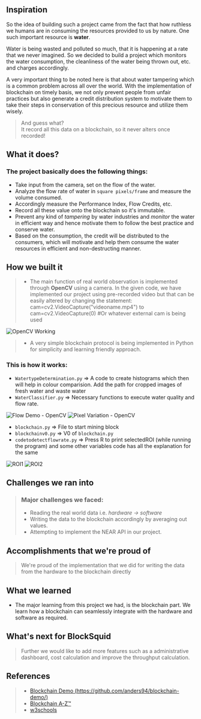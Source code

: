 ## Inspiration

So the idea of building such a project came from the fact that how ruthless we humans are in consuming the resources provided to us by nature. One such important resource is **water**.

Water is being wasted and polluted so much, that it is happening at a rate that we never imagined. So we decided to build a project which monitors the water consumption, the cleanliness of the water being thrown out, etc. and charges accordingly.

A very important thing to be noted here is that about water tampering which is a common problem across all over the world. With the implementation of blockchain on timely basis, we not only prevent people from unfair practices but also generate a credit distribution system to motivate them to take their steps in conservation of this precious resource and utilize them wisely.

> And guess what?\
> It record all this data on a blockchain, so it never alters once recorded!

## What it does?

### The project basically does the following things:

- Take input from the camera, set on the flow of the water.
- Analyze the flow rate of water in `square pixels/frame` and measure the volume consumed.
- Accordingly measure the Performance Index, Flow Credits, etc.
- Record all these value onto the blockchain so it's immutable.
- Prevent any kind of _tampering_ by water industries and _monitor_ the water in efficient way and hence motivate them to follow the best practice and conserve water.
- Based on the consumption, the credit will be distributed to the consumers, which will motivate and help them consume the water resources in efficient and non-destructing manner.

## How we built it

> - The main function of real world observation is implemented through **OpenCV** using a camera. In the given code, we have implemented our project using pre-recorded video but that can be easily altered by changing the statement:
> cam=cv2.VideoCapture("videoname.mp4") 
to
> cam=cv2.VideoCapture(0) #Or whatever external cam is being used

![OpenCV Working](https://github.com/sedhha/blocksquid/blob/master/graphicfiles/background.gif)

> - A very simple blockchain protocol is being implemented in Python for simplicity and learning friendly approach.


### This is how it works:

- `WatertypeDetermination.py` => A code to create histograms which then
will help in colour comparision. Add the path for cropped images of fresh water and waste water
- `WaterClassifier.py` => Necessary functions to execute water quality and flow rate.

![Flow Demo - OpenCV](https://github.com/sedhha/blocksquid/blob/master/graphicfiles/demo4.gif)
![Pixel Variation - OpenCV](https://github.com/sedhha/blocksquid/blob/master/graphicfiles/pixelvariation.gif)

- `blockchain.py` => File to start mining block
- `blockchainv0.py` => V0 of `blockchain.py`
- `codetodetectflowrate.py` => Press R to print selectedROI (while running the program) and some other variables code has all the explanation for the same

![ROI1](https://github.com/sedhha/blocksquid/blob/master/graphicfiles/selectroi.jpg)
![ROI2](https://github.com/sedhha/blocksquid/blob/master/graphicfiles/selectROI2.jpg)

## Challenges we ran into

> ### Major challenges we faced:
>
> - Reading the real world data i.e. _hardware -> software_
> - Writing the data to the blockchain accordingly by averaging out values.
> - Attempting to implement the NEAR API in our project. 

## Accomplishments that we're proud of

> We're proud of the implementation that we did for writing the data from the hardware to the blockchain directly

## What we learned

- The major learning from this project we had, is the blockchain part. We learn how a blockchain can seamlessly integrate with the hardware and software as required.

## What's next for BlockSquid

> Further we would like to add more features such as a administrative dashboard, cost calculation and improve the throughput calculation.

## References

> - [Blockchain Demo (https://github.com/anders94/blockchain-demo/)](https://github.com/anders94/blockchain-demo/)
> - [Blockchain A-Z™](https://www.superdatascience.com/pages/blockchain)
> - [w3schools](https://www.w3schools.com/)
